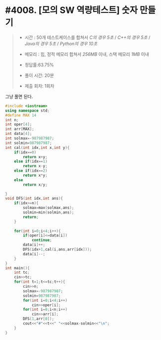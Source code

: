 

# #4008. [모의 SW 역량테스트] 숫자 만들기

>- 시간 : 50개 테스트케이스를 합쳐서 *C의 경우 5초* / *C++의 경우 5초* / *Java의 경우 5초* / *Python의 경우 10초*
>- 메모리 : 힙, 정적 메모리 합쳐서 *256MB* 이내, 스택 메모리 *1MB* 이내
>
>- 정답률:63.75%
>
>- 풀이 시간: 20분
>- 제출 회차: 1회차



그냥 풀면 된다.

```c++
#include <iostream>
using namespace std;
#define MAX 14
int n;
int oper[4];
int arr[MAX];
int data[4];
int solmax=-987987987;
int solmin=987987987;
int cal(int idx,int x,int y){
    if(idx==0)
        return x+y;
    else if(idx==1)
        return x-y;
    else if(idx==2)
        return x*y;
    else
        return x/y;
    
}
void DFS(int idx,int ans){
    if(idx>=n){
        solmax=max(solmax,ans);
        solmin=min(solmin,ans);
        return;
    }
    
    for(int i=0;i<4;i++){
        if(oper[i]<=data[i])
            continue;
        data[i]++;
        DFS(idx+1,cal(i,ans,arr[idx]));
        data[i]--;
    }
}
int main(){
    int tc;
    cin>>tc;
    for(int t=1;t<=tc;t++){
        cin>>n;
        solmax=-987987987;
        solmin=987987987;
        for(int i=0;i<4;i++)
            cin>>oper[i];
        for(int i=0;i<n;i++)
            cin>>arr[i];
        DFS(1,arr[0]);
        cout<<"#"<<t<<" "<<solmax-solmin<<"\n";
    }   
}
```

